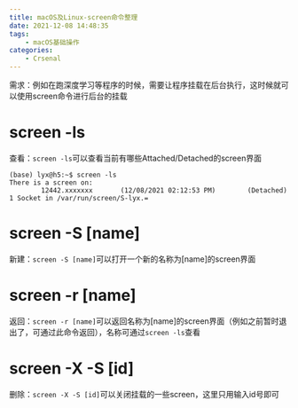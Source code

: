 ```yaml
---
title: macOS及Linux-screen命令整理
date: 2021-12-08 14:48:35
tags:
    - macOS基础操作
categories:
	- Crsenal
---
```


需求：例如在跑深度学习等程序的时候，需要让程序挂载在后台执行，这时候就可以使用screen命令进行后台的挂载

<!--more-->

# screen -ls

查看：```screen -ls```可以查看当前有哪些Attached/Detached的screen界面

```shell
(base) lyx@h5:~$ screen -ls
There is a screen on:
        12442.xxxxxxx       (12/08/2021 02:12:53 PM)        (Detached)
1 Socket in /var/run/screen/S-lyx.=
```

# screen -S [name]

新建：```screen -S [name]```可以打开一个新的名称为[name]的screen界面

# screen -r [name]

返回：```screen -r [name]```可以返回名称为[name]的screen界面（例如之前暂时退出了，可通过此命令返回），名称可通过```screen -ls```查看

# screen -X -S [id]

删除：```screen -X -S [id]```可以关闭挂载的一些screen，这里只用输入id号即可






